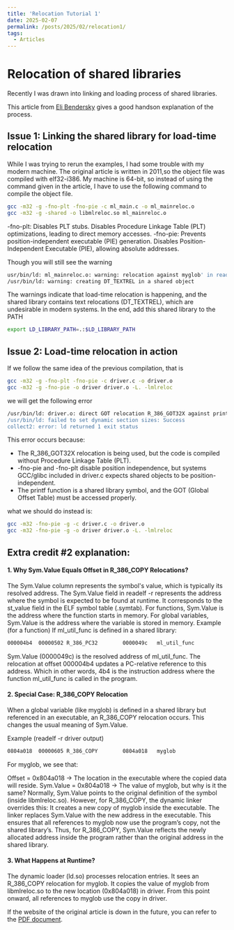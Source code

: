 ```yaml
---
title: 'Relocation Tutorial 1'
date: 2025-02-07
permalink: /posts/2025/02/relocation1/
tags:
  - Articles
---
```


# Relocation of shared libraries

Recently I was drawn into linking and loading process of shared libraries.

This article from [Eli Bendersky](https://eli.thegreenplace.net/2011/08/25/load-time-relocation-of-shared-libraries/) gives a good handson explanation of the process. 

## Issue 1: Linking the shared library for load-time relocation

While I was trying to rerun the examples, I had some trouble with my modern machine. The original article is written in 2011,so the object file was compiled with elf32-i386. My machine is 64-bit, so instead of using the command given in the article, I have to use the following command to compile the object file.

```bash
gcc -m32 -g -fno-plt -fno-pie -c ml_main.c -o ml_mainreloc.o
gcc -m32 -g -shared -o libmlreloc.so ml_mainreloc.o
```
-fno-plt: Disables PLT stubs. Disables Procedure Linkage Table (PLT) optimizations, leading to direct memory accesses.
-fno-pie: Prevents position-independent executable (PIE) generation. Disables Position-Independent Executable (PIE), allowing absolute addresses.

Though you will still see the warning
```bash
usr/bin/ld: ml_mainreloc.o: warning: relocation against myglob' in read-only section .text'
/usr/bin/ld: warning: creating DT_TEXTREL in a shared object
```
The warnings indicate that load-time relocation is happening, and the shared library contains text relocations (DT_TEXTREL), which are undesirable in modern systems.
In the end, add this shared library to the PATH
```bash
export LD_LIBRARY_PATH=.:$LD_LIBRARY_PATH
```

## Issue 2: Load-time relocation in action

If we follow the same idea of the previous compilation, that is 
```bash
gcc -m32 -g -fno-plt -fno-pie -c driver.c -o driver.o
gcc -m32 -g -fno-pie -o driver driver.o -L. -lmlreloc
```
we will get the following error
```bash
/usr/bin/ld: driver.o: direct GOT relocation R_386_GOT32X against printf@@GLIBC_2.0' without base register can not be used when making a shared object
/usr/bin/ld: failed to set dynamic section sizes: Success
collect2: error: ld returned 1 exit status
```
This error occurs because:
- The R_386_GOT32X relocation is being used, but the code is compiled without  Procedure Linkage Table (PLT).
- -fno-pie and -fno-plt disable position independence, but systems GCC/glibc included in driver.c expects shared objects to be position-independent.
- The printf function is a shared library symbol, and the GOT (Global Offset Table) must be accessed properly.

what we should do instead is:
```bash
gcc -m32 -fno-pie -g -c driver.c -o driver.o
gcc -m32 -fno-pie -g -o driver driver.o -L. -lmlreloc
```

## Extra credit #2 explanation:
#### 1. Why Sym.Value Equals Offset in R_386_COPY Relocations?

The Sym.Value column represents the symbol's value, which is typically its resolved address.
The Sym.Value field in readelf -r represents the address where the symbol is expected to be found at runtime.
It corresponds to the st_value field in the ELF symbol table (.symtab).
For functions, Sym.Value is the address where the function starts in memory.
For global variables, Sym.Value is the address where the variable is stored in memory.
Example (for a function)
If ml_util_func is defined in a shared library:
```bash
000004b4  00000502 R_386_PC32        0000049c   ml_util_func
```
Sym.Value (0000049c) is the resolved address of ml_util_func.
The relocation at offset 000004b4 updates a PC-relative reference to this address. Which in other words, 4b4 is the instruction address where the function ml_util_func is called in the program.

#### 2. Special Case: R_386_COPY Relocation
When a global variable (like myglob) is defined in a shared library but referenced in an executable, an R_386_COPY relocation occurs. This changes the usual meaning of Sym.Value.

Example (readelf -r driver output)
```bash
0804a018  00000605 R_386_COPY        0804a018   myglob
```
For myglob, we see that:

Offset = 0x804a018 → The location in the executable where the copied data will reside.
Sym.Value = 0x804a018 → The value of myglob, but why is it the same?
Normally, Sym.Value points to the original definition of the symbol (inside libmlreloc.so).
However, for R_386_COPY, the dynamic linker overrides this:
It creates a new copy of myglob inside the executable.
The linker replaces Sym.Value with the new address in the executable.
This ensures that all references to myglob now use the program’s copy, not the shared library’s.
Thus, for R_386_COPY, Sym.Value reflects the newly allocated address inside the program rather than the original address in the shared library.

#### 3. What Happens at Runtime?
The dynamic loader (ld.so) processes relocation entries.
It sees an R_386_COPY relocation for myglob.
It copies the value of myglob from libmlreloc.so to the new location (0x804a018) in driver.
From this point onward, all references to myglob use the copy in driver.


If the website of the original article is down in the future, you can refer to the [PDF document](/../files/archive-copy/load-time-relocation.pdf).
